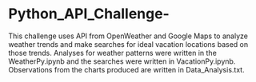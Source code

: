 # Python_API_Challenge-

This challenge uses API from OpenWeather and Google Maps to analyze weather trends and make searches for ideal vacation locations based on those trends. Analyses for weather patterns were written in the WeatherPy.ipynb and the searches were written in VacationPy.ipynb. Observations from the charts produced are written in Data_Analysis.txt. 
